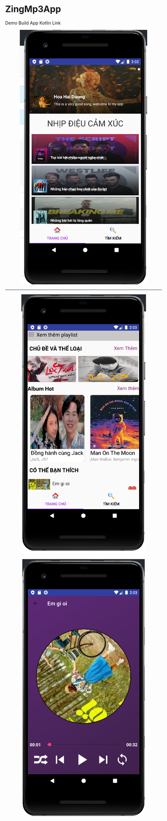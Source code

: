 # ZingMp3App
Demo Build App Kotlin
Link
<p align="center">
  <img src="https://github.com/hamongkhang/ZingMp3App/blob/master/Image_demo/app1.PNG?raw=true" border="0" />
</p>
<hr>
<p align="center">
<img src="https://github.com/hamongkhang/ZingMp3App/blob/master/Image_demo/app2.PNG?raw=true" border="0" />
</p>
<p align="center">
<img src="https://github.com/hamongkhang/ZingMp3App/blob/master/Image_demo/app3.PNG?raw=true" border="0" />
</p>

